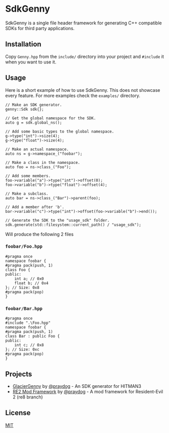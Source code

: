 # SdkGenny

SdkGenny is a single file header framework for generating C++ compatible SDKs for third party applications.

## Installation

Copy `Genny.hpp` from the `include/` directory into your project and `#include` it when you want to use it.

## Usage
Here is a short example of how to use SdkGenny. This does not showcase every feature. For more examples check the `examples/` directory.
```
// Make an SDK generator.
genny::Sdk sdk{};

// Get the global namespace for the SDK.
auto g = sdk.global_ns();

// Add some basic types to the global namespace.
g->type("int")->size(4);
g->type("float")->size(4);

// Make an actual namespace.
auto ns = g->namespace_("foobar");

// Make a class in the namespace.
auto foo = ns->class_("Foo");

// Add some members.
foo->variable("a")->type("int")->offset(0);
foo->variable("b")->type("float")->offset(4);

// Make a subclass.
auto bar = ns->class_("Bar")->parent(foo);

// Add a member after 'b'.
bar->variable("c")->type("int")->offset(foo->variable("b")->end());

// Generate the SDK to the "usage_sdk" folder.
sdk.generate(std::filesystem::current_path() / "usage_sdk");
```
Will produce the following 2 files

### `foobar/Foo.hpp`
```
#pragma once
namespace foobar {
#pragma pack(push, 1)
class Foo {
public:
    int a; // 0x0
    float b; // 0x4
}; // Size: 0x8
#pragma pack(pop)
}
```

### `foobar/Bar.hpp`
```
#pragma once
#include ".\Foo.hpp"
namespace foobar {
#pragma pack(push, 1)
class Bar : public Foo {
public:
    int c; // 0x8
}; // Size: 0xc
#pragma pack(pop)
}
```

## Projects
* [GlacierGenny](https://github.com/praydog/GlacierGenny) by [@praydog](https://github.com/praydog) - An SDK generator for HITMAN3
* [RE2 Mod Framework](https://github.com/praydog/RE2-Mod-Framework) by [@praydog](https://github.com/praydog) - A mod framework for Resident-Evil 2 (re8 branch)

## License
[MIT](https://choosealicense.com/licenses/mit/)
